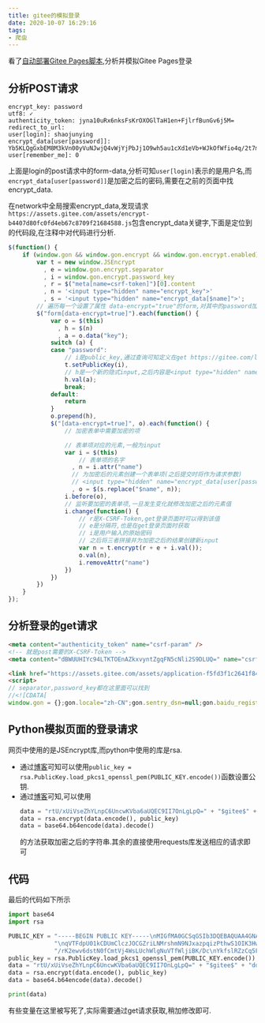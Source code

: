 ```yaml
---
title: gitee的模拟登录
date: 2020-10-07 16:29:16
tags:
- 爬虫
---
```


看了[自动部署Gitee Pages脚本](https://github.com/yanglbme/gitee-pages-action),分析并模拟Gitee Pages登录


<!-- more -->

## 分析POST请求

```
encrypt_key: password
utf8: ✓
authenticity_token: jyna10uRx6nksFsKrOXOGlTaH1en+FjlrfBunGv6j5M=
redirect_to_url: 
user[login]: shaojunying
encrypt_data[user[password]]: Yb5KLQgGxbEM8M3kVn00yVuNJwjQ4vWjYjPbJj1O9wh5au1cXd1eVb+WJkOfWfio4q/2t7mOVCpH70cv5NtrNPw5ZW4lkj/JJOt3L9w6P4RU3tQpB4fqofP/j5BhU1C4FJLpylSENdMj2Lf5S5PUTA18QF1ykrpaqgKqrejZtRE=
user[remember_me]: 0
```

上面是login的post请求中的form-data,分析可知`user[login]`表示的是用户名,而`encrypt_data[user[password]]`是加密之后的密码,需要在之前的页面中找encrypt_data.

在network中全局搜索encrypt_data,发现请求`https://assets.gitee.com/assets/encrypt-b4407d80fc0fd4eb67c8709f21684588.js`包含encrypt_data关键字,下面是定位到的代码段,在注释中对代码进行分析.

```js
$(function() {
    if (window.gon && window.gon.encrypt && window.gon.encrypt.enabled) {
        var t = new window.JSEncrypt
          , e = window.gon.encrypt.separator
          , i = window.gon.encrypt.password_key
          , r = $("meta[name=csrf-token]")[0].content
          , n = '<input type="hidden" name="encrypt_key">'
          , s = '<input type="hidden" name="encrypt_data[$name]">';
        // 遍历每一个设置了属性 data-encrypt="true"的form,对其中的password加密
        $("form[data-encrypt=true]").each(function() {
            var o = $(this)
              , h = $(n)
              , a = o.data("key");
            switch (a) {
            case "password":
                // i是public_key,通过查询可知定义在get https://gitee.com/login请求中
                t.setPublicKey(i),
                // h是一个新的隐式input,之后内容是<input type="hidden" name="encrypt_key" value="password">
                h.val(a);
                break;
            default:
                return
            }
            o.prepend(h),
            $("[data-encrypt=true]", o).each(function() {
                // 加密表单中需要加密的项

                // 表单项对应的元素,一般为input
                var i = $(this)
                    // 表单项的名字
                  , n = i.attr("name")
                  // 为加密后的元素创建一个表单项(之后提交时将作为请求参数)
                  // <input type="hidden" name="encrypt_data[user[password]]" value="*****">
                  , o = $(s.replace("$name", n));
                i.before(o),
                // 监听要加密的表单项,一旦发生变化就修改加密之后的元素值
                i.change(function() {
                    // r是X-CSRF-Token,get登录页面时可以得到该值
                    // e是分隔符,也是在get登录页面时获取
                    // i是用户输入的原始密码
                    // 之后将三者拼接并为加密之后的结果创建新input
                    var n = t.encrypt(r + e + i.val());
                    o.val(n),
                    i.removeAttr("name")
                })
            })
        })
    }
});
```

## 分析登录的get请求

```html
<meta content="authenticity_token" name="csrf-param" />
<!-- 就是post需要的X-CSRF-Token -->
<meta content="dBWUUHIYc94LTKTOEnAZkxvyntZgqFN5cNli2S9DLUQ=" name="csrf-token" />

<link href="https://assets.gitee.com/assets/application-f5fd3f1c2641f843a7ce17e94fa11583.css" media="all" rel="stylesheet" />
<script>
// separator,password_key都在这里面可以找到
//<![CDATA[
window.gon = {};gon.locale="zh-CN";gon.sentry_dsn=null;gon.baidu_register_hm_push=null;gon.info={"controller_path":"sessions","action_name":"new","current_user":false};gon.tour_env={"current_user":null,"action_name":"new","original_url":"http://gitee.com/login","controller_path":"sessions"};gon.yunpian_key=false;gon.encrypt={"enabled":true,"separator":"$gitee$","password_key":"-----BEGIN PUBLIC KEY-----\nMIGfMA0GCSqGSIb3DQEBAQUAA4GNADCBiQKBgQDIrn+WB2Yi4ABAL5Tq6E09tumY\nqVTFdpU01kCDUmClczJOCGZriLNMrshmN9NJxazpqizPthwS1OIK3HwRLEP9D3GL\n7gCnvN6lpIpoVwppWd65f/rK2ewv6dstN0fCmtVj4WsLUchWlgNuVTfWljiBK/Dc\nYkfslRZzCq5Fl3ooowIDAQAB\n-----END PUBLIC KEY-----\n"};
```

## Python模拟页面的登录请求

网页中使用的是JSEncrypt库,而python中使用的库是rsa.
- 通过[博客](https://www.jianshu.com/p/7a4645691c68)可知可以使用`public_key = rsa.PublicKey.load_pkcs1_openssl_pem(PUBLIC_KEY.encode())`函数设置公钥.
- 通过[博客](https://blog.csdn.net/Enderman_xiaohei/article/details/89325747)可知,可以使用
    ```python
    data = "rtU/xUiVseZhYLnpC6UncwKVba6aUQEC9II7OnLgLpQ=" + "$gitee$" + "password"
    data = rsa.encrypt(data.encode(), public_key)
    data = base64.b64encode(data).decode()
    ```
    的方法获取加密之后的字符串.其余的直接使用requests库发送相应的请求即可

## 代码
最后的代码如下所示
```python
import base64
import rsa

PUBLIC_KEY = "-----BEGIN PUBLIC KEY-----\nMIGfMA0GCSqGSIb3DQEBAQUAA4GNADCBiQKBgQDIrn+WB2Yi4ABAL5Tq6E09tumY" \
             "\nqVTFdpU01kCDUmClczJOCGZriLNMrshmN9NJxazpqizPthwS1OIK3HwRLEP9D3GL\n7gCnvN6lpIpoVwppWd65f" \
             "/rK2ewv6dstN0fCmtVj4WsLUchWlgNuVTfWljiBK/Dc\nYkfslRZzCq5Fl3ooowIDAQAB\n-----END PUBLIC KEY-----\n "
public_key = rsa.PublicKey.load_pkcs1_openssl_pem(PUBLIC_KEY.encode())
data = "rtU/xUiVseZhYLnpC6UncwKVba6aUQEC9II7OnLgLpQ=" + "$gitee$" + "ddfbhjvdbghd"
data = rsa.encrypt(data.encode(), public_key)
data = base64.b64encode(data).decode()

print(data)
```
有些变量在这里被写死了,实际需要通过get请求获取,稍加修改即可.
